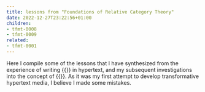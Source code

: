 ```yaml
---
title: lessons from "Foundations of Relative Category Theory"
date: 2022-12-27T23:22:56+01:00
children:
- tfmt-0008
- tfmt-0009
related:
- tfmt-0001
---
```


Here I compile some of the lessons that I have synthesized from the experience of writing {{<cref frct-003I>}} in hypertext, and my subsequent investigations into the concept of {{<cref tfmt-0003>}}. As it was my first attempt to develop transformative hypertext media, I believe I made some mistakes.
